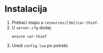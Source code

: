 # Instalacija

1. Prebaci mapu u `resources/[3m]/car-thief`.
2. U `server.cfg` dodaj:
   ```
   ensure car-thief
   ```
3. Uredi `config.lua` po potrebi.
